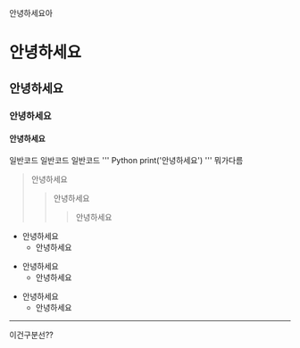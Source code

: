 안녕하세요아
# 안녕하세요
## 안녕하세요
### 안녕하세요 
#### 안녕하세요
일반코드
  일반코드
일반코드
''' Python
print('안녕하세요')
'''
뭐가다름
>안녕하세요
>> 안녕하세요
>>>안녕하세요

+ 안녕하세요
  + 안녕하세요

* 안녕하세요
  * 안녕하세요

- 안녕하세요
  - 안녕하세요

__________________
이건구분선??
